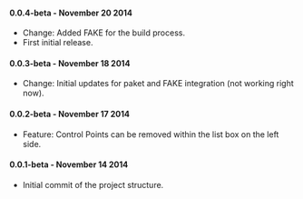 #### 0.0.4-beta - November 20 2014
* Change: Added FAKE for the build process.
* First initial release.

#### 0.0.3-beta - November 18 2014
* Change: Initial updates for paket and FAKE integration (not working right now).

#### 0.0.2-beta - November 17 2014
* Feature: Control Points can be removed within the list box on the left side.

#### 0.0.1-beta - November 14 2014
* Initial commit of the project structure.